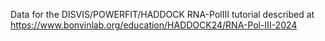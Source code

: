 Data for the DISVIS/POWERFIT/HADDOCK RNA-PolIII tutorial described at https://www.bonvinlab.org/education/HADDOCK24/RNA-Pol-III-2024

